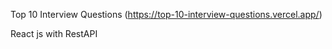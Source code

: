 Top 10 Interview Questions (https://top-10-interview-questions.vercel.app/)

React js with RestAPI


